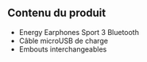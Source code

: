 ## Contenu du produit

* Energy Earphones Sport 3 Bluetooth
* Câble microUSB de charge
* Embouts interchangeables
